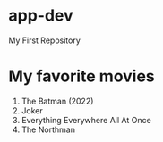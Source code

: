 # app-dev
My First Repository
# **My favorite movies**
1. The Batman (2022)
2. Joker
3. Everything Everywhere All At Once
4. The Northman
